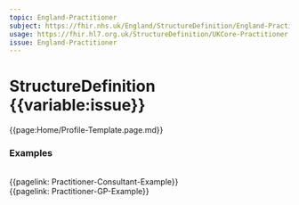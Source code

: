 ```yaml
---
topic: England-Practitioner
subject: https://fhir.nhs.uk/England/StructureDefinition/England-Practitioner
usage: https://fhir.hl7.org.uk/StructureDefinition/UKCore-Practitioner
issue: England-Practitioner
---
```


# StructureDefinition {{variable:issue}}

<nocheck>
{{page:Home/Profile-Template.page.md}}

<div id="Examples" class="tabcontent">
  <h3>Examples</h3>
<br>{{pagelink: Practitioner-Consultant-Example}}
<br>{{pagelink: Practitioner-GP-Example}}
<br><br>

</div>
</nocheck>